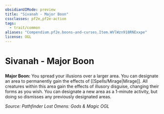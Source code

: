 ```yaml
---
obsidianUIMode: preview
title: "Sivanah - Major Boon"
cssclasses: pf2e,pf2e-action
tags:
  - trait/common
aliases: "Compendium.pf2e.boons-and-curses.Item.WVlWzn918RNExxpe"
license: OGL
---
```

# Sivanah - Major Boon

### 






**Major Boon:** You spread your illusions over a larger area. You can designate an area to permanently gain the effects of [[Spells/Mirage|Mirage]]. All creatures within this area gain the effects of illusory disguise, changing their forms as you wish. You can designate a new area as a 1-minute activity, but doing so dismisses any previously designated areas.

*Source: Pathfinder Lost Omens: Gods & Magic*
*OGL*